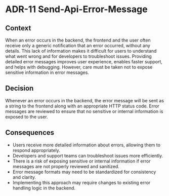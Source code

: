 # ADR-11 Send-Api-Error-Message

## Context

When an error occurs in the backend, the frontend and the user often receive only a generic notification that an error occurred, without any details. This lack
of information makes it difficult for users to understand what went wrong and for developers to troubleshoot issues. Providing detailed error messages improves
user experience, enables faster support, and helps with debugging. However, care must be taken not to expose sensitive information in error messages.

## Decision

Whenever an error occurs in the backend, the error message will be sent as a string to the frontend along with an appropriate HTTP status code. Error messages
are reviewed to ensure that no sensitive or internal information is exposed to the user.

## Consequences

- Users receive more detailed information about errors, allowing them to respond appropriately.
- Developers and support teams can troubleshoot issues more efficiently.
- There is a risk of exposing sensitive or internal information if error messages are not properly reviewed and sanitized.
- Error message formats may need to be standardized for consistency and clarity.
- Implementing this approach may require changes to existing error handling logic in the backend.
